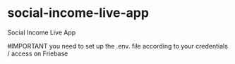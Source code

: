 # social-income-live-app
Social Income Live App

#IMPORTANT
you need to set up the .env. file according to your credentials / access on Friebase

